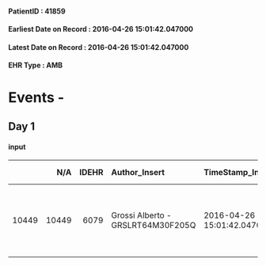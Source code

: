 
#### PatientID : 41859
#### Earliest Date on Record : 2016-04-26 15:01:42.047000
#### Latest Date on Record : 2016-04-26 15:01:42.047000
#### EHR Type : AMB

# Events - 

## Day 1

#### input
|       |    N/A |   IDEHR | Author_Insert                     | TimeStamp_Insert           | EHRType   |   PatientID |   IDDigitalSignDocument | persone_vicine   |   Unnamed: 0_x.1 |   IDANAMNESI_SOCIALE | Patient   | FamigliaAltro   | Paziente_T   | FamigliaAltro_T   |   Non_Rilevabile_x.1 | Note_Non_Rilevabile_x.1   | opt_Problemi   | chk_contr_sintomi   | opt_paziente_a   | opt_famiglia_a   | opt_adeguatezza   | opt_paziente_solo   | ds_note_con                                                            | opt_presente_assente   | Presenza_minori   | Caregiver_principale   | opt_capacita     | ds_familiari_coinv   | opt_risorse_ec   | opt_paziente_ad   | opt_caregiver_ad   | Needs     | Fragility                    |
|------:|-------:|--------:|:----------------------------------|:---------------------------|:----------|------------:|------------------------:|:-----------------|-----------------:|---------------------:|:----------|:----------------|:-------------|:------------------|---------------------:|:--------------------------|:---------------|:--------------------|:-----------------|:-----------------|:------------------|:--------------------|:-----------------------------------------------------------------------|:-----------------------|:------------------|:-----------------------|:-----------------|:---------------------|:-----------------|:------------------|:-------------------|:----------|:-----------------------------|
| 10449 |  10449 |    6079 | Grossi Alberto - GRSLRT64M30F205Q | 2016-04-26 15:01:42.047000 | AMB       |       41859 |                  347307 | N/A              |             3118 |                 2012 | Si#1      | No#0            | No#0         | Si#1              |                    0 | NR                        | No#0           | controllo sintomi#0 | Indefinite#2     | Congruenti#1     | No#0              | Si#1                | Il paziente √® vedovo e viveva da solo, un figlio coniugato fuori casa | Presente#1             | No#0              | son                    | Incrementabile#1 | daughter in law      | Da valutare#2    | Totale#2          | Totale#2           | Clinici#0 | sovraccarico assistenziale#4 |


